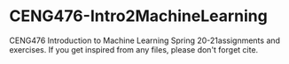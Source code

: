 # CENG476-Intro2MachineLearning
CENG476 Introduction to Machine Learning Spring 20-21assignments and exercises. If you get inspired from any files, please don't forget cite.
